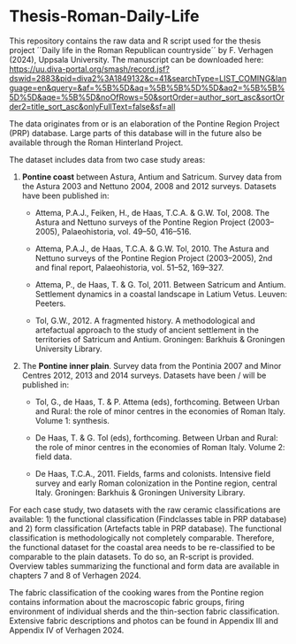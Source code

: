 # Thesis-Roman-Daily-Life
This repository contains the raw data and R script used for the thesis project ´´Daily life in the Roman Republican countryside´´ by F. Verhagen (2024), Uppsala University. The manuscript can be downloaded here: https://uu.diva-portal.org/smash/record.jsf?dswid=2883&pid=diva2%3A1849132&c=41&searchType=LIST_COMING&language=en&query=&af=%5B%5D&aq=%5B%5B%5D%5D&aq2=%5B%5B%5D%5D&aqe=%5B%5D&noOfRows=50&sortOrder=author_sort_asc&sortOrder2=title_sort_asc&onlyFullText=false&sf=all  

The data originates from or is an elaboration of the Pontine Region Project (PRP) database. Large parts of this database will in the future also be available through the Roman Hinterland Project.

The dataset includes data from two case study areas: 
  1. **Pontine coast** between Astura, Antium and Satricum. Survey data from the Astura 2003 and Nettuno 2004, 2008 and 2012 surveys. Datasets have been published in:

     - Attema, P.A.J., Feiken, H., de Haas, T.C.A. & G.W. Tol, 2008. The Astura and Nettuno surveys of the Pontine Region Project (2003–2005), Palaeohistoria, vol. 49–50, 416–516.
     
     - Attema, P.A.J., de Haas, T.C.A. & G.W. Tol, 2010. The Astura and Nettuno surveys of the Pontine Region Project (2003–2005), 2nd and final report, Palaeohistoria, vol. 51–52, 169–327.
     
     - Attema, P., de Haas, T. & G. Tol, 2011. Between Satricum and Antium. Settlement dynamics in a coastal landscape in Latium Vetus. Leuven: Peeters.
     
     - Tol, G.W., 2012. A fragmented history. A methodological and artefactual approach to the study of ancient settlement in the territories of Satricum and Antium. Groningen: Barkhuis & Groningen University Library.
     
  3. The **Pontine inner plain**. Survey data from the Pontinia 2007 and Minor Centres 2012, 2013 and 2014 surveys. Datasets have been / will be published in:

     - Tol, G., de Haas, T. & P. Attema (eds), forthcoming. Between Urban and Rural: the role of minor centres in the economies of Roman Italy. Volume 1: synthesis.
     
     - De Haas, T. & G. Tol (eds), forthcoming. Between Urban and Rural: the role of minor centres in the economies of Roman Italy. Volume 2: field data.
     
     - De Haas, T.C.A., 2011. Fields, farms and colonists. Intensive field survey and early Roman colonization in the Pontine region, central Italy. Groningen: Barkhuis & Groningen University Library.

For each case study, two datasets with the raw ceramic classifications are available: 1) the functional classification (Findclasses table in PRP database) and 2) form classification (Artefacts table in PRP database). The functional classification is methodologically not completely comparable. Therefore, the functional dataset for the coastal area needs to be re-classified to be comparable to the plain datasets. To do so, an R-script is provided. Overview tables summarizing the functional and form data are available in chapters 7 and 8 of Verhagen 2024. 

The fabric classification of the cooking wares from the Pontine region contains information about the macroscopic fabric groups, firing environment of individual sherds and the thin-section fabric classification. Extensive fabric descriptions and photos can be found in Appendix III and Appendix IV of Verhagen 2024. 
